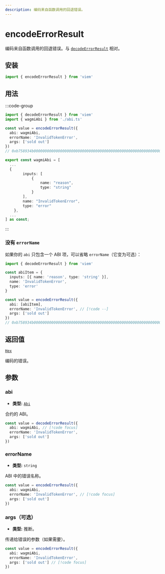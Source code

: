 ```yaml
---
description: 编码来自函数调用的回退错误。
---
```


# encodeErrorResult

编码来自函数调用的回退错误。与 [`decodeErrorResult`](/docs/contract/decodeErrorResult) 相对。

## 安装

```ts
import { encodeErrorResult } from 'viem'
```

## 用法

:::code-group

```ts [example.ts]
import { decodeErrorResult } from 'viem'
import { wagmiAbi } from './abi.ts'

const value = encodeErrorResult({
  abi: wagmiAbi,
  errorName: 'InvalidTokenError',
  args: ['sold out']
})
// 0xb758934b000000000000000000000000000000000000000000000000000000000000002000000000000000000000000000000000000000000000000000000000000000600000000000000000000000000000000000000000000000000000000000000020000000000000000000000000000000000000000000000000000000000000000b68656c6c6f20776f726c64000000000000000000000000000000000000000000
```

```ts [abi.ts]
export const wagmiAbi = [
  ...
  {
		inputs: [
			{
				name: "reason",
				type: "string"
			}
		],
		name: "InvalidTokenError",
		type: "error"
	},
  ...
] as const;
```

:::

### 没有 `errorName`

如果你的 `abi` 只包含一个 ABI 项，可以省略 `errorName`（它变为可选）：

```ts
import { decodeErrorResult } from 'viem'

const abiItem = {
  inputs: [{ name: 'reason', type: 'string' }],
  name: 'InvalidTokenError',
  type: 'error'
}

const value = encodeErrorResult({
  abi: [abiItem],
  errorName: 'InvalidTokenError', // [!code --]
  args: ['sold out']
})
// 0xb758934b000000000000000000000000000000000000000000000000000000000000002000000000000000000000000000000000000000000000000000000000000000600000000000000000000000000000000000000000000000000000000000000020000000000000000000000000000000000000000000000000000000000000000b68656c6c6f20776f726c64000000000000000000000000000000000000000000
```

## 返回值

[`Hex`](/docs/glossary/types#hex)

编码的错误。

## 参数

### abi

- **类型:** [`Abi`](/docs/glossary/types#abi)

合约的 ABI。

```ts
const value = decodeErrorResult({
  abi: wagmiAbi, // [!code focus]
  errorName: 'InvalidTokenError',
  args: ['sold out']
})
```

### errorName

- **类型:** `string`

ABI 中的错误名称。

```ts
const value = encodeErrorResult({
  abi: wagmiAbi,
  errorName: 'InvalidTokenError', // [!code focus]
  args: ['sold out']
})
```

### args（可选）

- **类型:** 推断。

传递给错误的参数（如果需要）。

```ts
const value = encodeErrorResult({
  abi: wagmiAbi,
  errorName: 'InvalidTokenError',
  args: ['sold out'] // [!code focus]
})
```